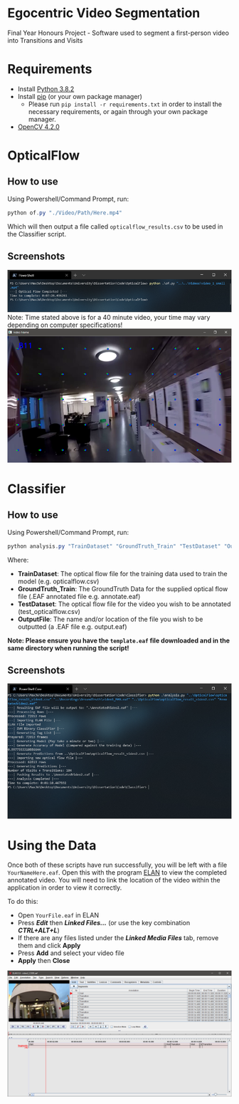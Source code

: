 # Egocentric Video Segmentation
Final Year Honours Project - Software used to segment a first-person video into Transitions and Visits

# Requirements
* Install [Python 3.8.2](https://www.python.org/downloads/release/python-382/)
* Install [pip](https://pip.pypa.io/en/stable/installing/) (or your own package manager)
    * Please run ```pip install -r requirements.txt``` in order to install the necessary requirements, or again through your own package manager.
* [OpenCV 4.2.0](https://opencv.org/releases/)

# OpticalFlow
## How to use
Using Powershell/Command Prompt, run:
```powershell
python of.py "./Video/Path/Here.mp4"
```
Which will then output a file called ```opticalflow_results.csv``` to be used in the Classifier script.

## Screenshots
![Screenshot of OpticalFlow run from PowerShell (on a 40 minute video)](./README_Assets/OpticalFlow_CMD_Screenshot.png?raw=true "Screenshot of OpticalFlow run from PowerShell (on a 40 minute video)")
Note: Time stated above is for a 40 minute video, your time may vary depending on computer specifications!
![Screenshot of OpticalFlow window](./README_Assets/OpticalFlow_Screenshot.png?raw=true "Screenshot of OpticalFlow window")


# Classifier
## How to use
Using Powershell/Command Prompt, run:
```powershell
python analysis.py "TrainDataset" "GroundTruth_Train" "TestDataset" "OutputFile"
```

Where:
* **TrainDataset**: The optical flow file for the training data used to train the model (e.g. opticalflow.csv)
* **GroundTruth_Train**: The GroundTruth Data for the supplied optical flow file (.EAF annotated file e.g. annotate.eaf)
* **TestDataset**: The optical flow file for the video you wish to be annotated (test_opticalflow.csv)
* **OutputFile**: The name and/or location of the file you wish to be outputted (a .EAF file e.g. output.eaf)

**Note: Please ensure you have the ```template.eaf``` file downloaded and in the same directory when running the script!**

## Screenshots
![Screenshot of Analysis run from PowerShell](./README_Assets/Analysis_Screenshot.png?raw=true "Screenshot of OpticalFlow run from PowerShell")

# Using the Data
Once both of these scripts have run successfully, you will be left with a file ```YourNameHere.eaf```. Open this with the program [ELAN](https://archive.mpi.nl/tla/elan) to view the completed annotated video. You will need to link the location of the video within the application in order to view it correctly.

To do this:
* Open ```YourFile.eaf``` in ELAN
* Press ***Edit*** then ***Linked Files...*** (or use the key combination ***CTRL+ALT+L***)
* If there are any files listed under the ***Linked Media Files*** tab, remove them and click **Apply**
* Press **Add** and select your video file
* **Apply** then **Close**

![Screenshot of ELAN Window](./README_Assets/ELAN_Screenshot.png?raw=true "ELAN Window Screenshot")
